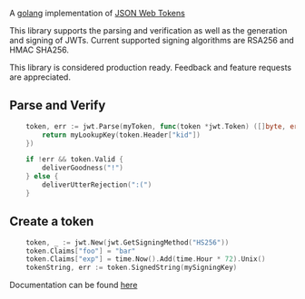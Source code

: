 A [golang](http://www.golang.org) implementation of [JSON Web Tokens](http://self-issued.info/docs/draft-jones-json-web-token.html)

This library supports the parsing and verification as well as the generation and signing of JWTs.  Current supported signing algorithms are RSA256 and HMAC SHA256.

This library is considered production ready.  Feedback and feature requests are appreciated.

## Parse and Verify
```go
	token, err := jwt.Parse(myToken, func(token *jwt.Token) ([]byte, error) {
		return myLookupKey(token.Header["kid"])
	})

	if !err && token.Valid {
		deliverGoodness("!")
	} else {
		deliverUtterRejection(":(")
	}
```
	
## Create a token

```go
	token, _ := jwt.New(jwt.GetSigningMethod("HS256"))
	token.Claims["foo"] = "bar"
	token.Claims["exp"] = time.Now().Add(time.Hour * 72).Unix()
	tokenString, err := token.SignedString(mySigningKey)
```	

Documentation can be found [here](http://godoc.org/github.com/dgrijalva/jwt-go)